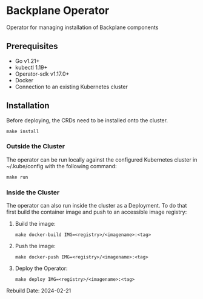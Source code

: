 [comment]: # ( Copyright Contributors to the Open Cluster Management project )

# Backplane Operator

Operator for managing installation of Backplane components

## Prerequisites

- Go v1.21+
- kubectl 1.19+
- Operator-sdk v1.17.0+
- Docker
- Connection to an existing Kubernetes cluster

## Installation

Before deploying, the CRDs need to be installed onto the cluster.

```shell
make install
```

### Outside the Cluster

The operator can be run locally against the configured Kubernetes cluster in ~/.kube/config with the following command:

```shell
make run
```

### Inside the Cluster

The operator can also run inside the cluster as a Deployment. To do that first build the container image and push to an accessible image registry:

1. Build the image:

    ```shell
    make docker-build IMG=<registry>/<imagename>:<tag>
    ```

2. Push the image:

    ```shell
    make docker-push IMG=<registry>/<imagename>:<tag>
    ```

3. Deploy the Operator:

    ```shell
    make deploy IMG=<registry>/<imagename>:<tag>
    ```

Rebuild Date: 2024-02-21
